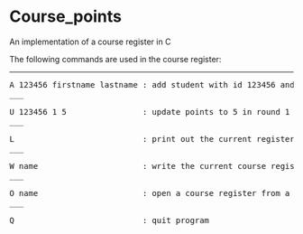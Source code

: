 # Course_points
An implementation of a course register in C  

The following commands are used in the course register:  
___
<pre>
A 123456 firstname lastname : add student with id 123456 and name into the course register  
___

U 123456 1 5                : update points to 5 in round 1 for the student with id 123456  
___

L                           : print out the current register  
___

W name                      : write the current course register into a file named name  
___

O name                      : open a course register from a file named name  
___

Q                           : quit program
___
</pre>
